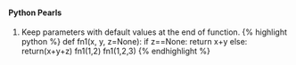 #### Python Pearls
1. Keep parameters with default values at the end of function.
   {% highlight python %}
   def fn1(x, y, z=None):
        if z==None:
           return x+y
        else:
           return(x+y+z)
   fn1(1,2)
   fn1(1,2,3)
   {% endhighlight %}
    
